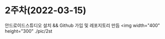 # 2주차(2022-03-15)
  안드로이드스튜디오 설치 && Github 가입 및 레포지토리 만듬
   <img width="400" height="300" ./pic/2st
